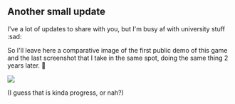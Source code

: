 ## Another small update

I've a lot of updates to share with you, but I'm busy af with university stuff :sad:

So I'll leave here a comparative image of the first public demo of this game and the last screenshot that I take in the same spot, doing the same thing 2 years later. :shrug:

<div class="image-container">

![](http://i.imgur.com/4s33kNR.png)

(I guess that is kinda progress, or nah?)

</div>
